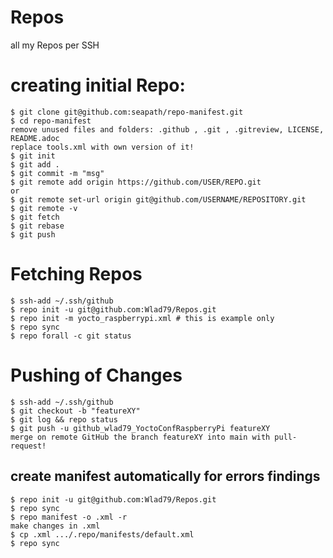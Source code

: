 # Repos
all my Repos per SSH

# creating initial Repo:
```
$ git clone git@github.com:seapath/repo-manifest.git
$ cd repo-manifest
remove unused files and folders: .github , .git , .gitreview, LICENSE, README.adoc
replace tools.xml with own version of it!
$ git init
$ git add .
$ git commit -m "msg"
$ git remote add origin https://github.com/USER/REPO.git
or
$ git remote set-url origin git@github.com/USERNAME/REPOSITORY.git
$ git remote -v
$ git fetch
$ git rebase
$ git push
```

# Fetching Repos
```
$ ssh-add ~/.ssh/github
$ repo init -u git@github.com:Wlad79/Repos.git
$ repo init -m yocto_raspberrypi.xml # this is example only
$ repo sync
$ repo forall -c git status
```

# Pushing of Changes
```
$ ssh-add ~/.ssh/github
$ git checkout -b "featureXY"
$ git log && repo status
$ git push -u github_wlad79_YoctoConfRaspberryPi featureXY
merge on remote GitHub the branch featureXY into main with pull-request!
```

## create manifest automatically for errors findings
```
$ repo init -u git@github.com:Wlad79/Repos.git
$ repo sync
$ repo manifest -o .xml -r
make changes in .xml
$ cp .xml .../.repo/manifests/default.xml
$ repo sync
```
